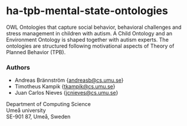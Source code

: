 # ha-tpb-mental-state-ontologies

OWL Ontologies that capture social behavior, behavioral challenges and stress management in children with autism. A Child Ontology and an Environment Ontology is shaped together with autism experts. The ontologies are structured following motivational aspects of Theory of Planned Behavior (TPB).

### Authors

* Andreas Brännström {andreasb@cs.umu.se}
* Timotheus Kampik {tkampik@cs.umu.se}
* Juan Carlos Nieves {jcnieves@cs.umu.se}

Department of Computing Science  
Umeå university  
SE-901 87, Umeå, Sweden  
